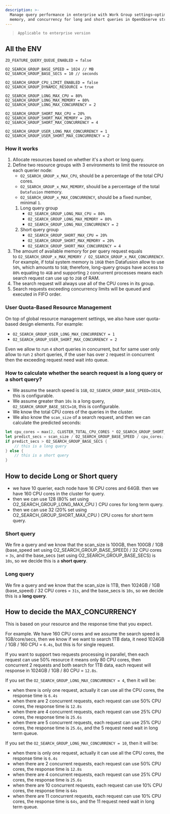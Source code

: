 ```yaml
---
description: >-
  Manage query performance in enterprise with Work Group settings—optimize CPU,
  memory, and concurrency for long and short queries in OpenObserve streams.
---
```

> `Applicable to enterprise version`

## All the ENV

```
ZO_FEATURE_QUERY_QUEUE_ENABLED = false

O2_SEARCH_GROUP_BASE_SPEED = 1024 // MB
O2_SEARCH_GROUP_BASE_SECS = 10 // seconds

O2_SEARCH_GROUP_CPU_LIMIT_ENABLED = false
O2_SEARCH_GROUP_DYNAMIC_RESOURCE = true

O2_SEARCH_GROUP_LONG_MAX_CPU = 80%
O2_SEARCH_GROUP_LONG_MAX_MEMORY = 80%
O2_SEARCH_GROUP_LONG_MAX_CONCURRENCY = 2

O2_SEARCH_GROUP_SHORT_MAX_CPU = 20%
O2_SEARCH_GROUP_SHORT_MAX_MEMORY = 20%
O2_SEARCH_GROUP_SHORT_MAX_CONCURRENCY = 4

O2_SEARCH_GROUP_USER_LONG_MAX_CONCURRENCY = 1
O2_SEARCH_GROUP_USER_SHORT_MAX_CONCURRENCY = 2
```

### How it works

1. Allocate resources based on whether it's a short or long query.
2. Define two resource groups with 3 environments to limit the resource on each querier node:
    - `O2_SEARCH_GROUP_x_MAX_CPU`, should be a percentage of the total CPU cores.
    - `O2_SEARCH_GROUP_x_MAX_MEMORY`, should be a percentage of the total `Datafusion` memory.
    - `O2_SEARCH_GROUP_x_MAX_CONCURRENCY`, should be a fixed number, minimal `1`. 
    1. Long query group
        - `O2_SEARCH_GROUP_LONG_MAX_CPU = 80%`
        - `O2_SEARCH_GROUP_LONG_MAX_MEMORY = 80%`
        - `O2_SEARCH_GROUP_LONG_MAX_CONCURRENCY = 2`
    2. Short query group
        - `O2_SEARCH_GROUP_SHORT_MAX_CPU = 20%`
        - `O2_SEARCH_GROUP_SHORT_MAX_MEMORY = 20%`
        - `O2_SEARCH_GROUP_SHORT_MAX_CONCURRENCY = 4`
3. The amount of available memory for per query request equals to `O2_SEARCH_GROUP_x_MAX_MEMORY / O2_SEARCH_GROUP_x_MAX_CONCURRENCY`. For example, if total system memory is `10GB` then Datafusion allow to use `50%`, which amounts to `5GB`; therefore, long-query groups have access to `80%` equating to `4GB` and supporting `2` concurrent processes means each search request can use up to `2GB` of RAM.
4. The search request will always use all of the CPU cores in its group.
5. Search requests exceeding concurrency limits will be queued and executed in FIFO order.

### User Quota-Based Resource Management

On top of global resource management settings, we also have user quota-based design elements. For example:

- `O2_SEARCH_GROUP_USER_LONG_MAX_CONCURRENCY = 1`
- `O2_SEARCH_GROUP_USER_SHORT_MAX_CONCURRENCY = 2`

Even we allow to run `4` short queries in concurrent, but for same user only allow to run `2` short queries, if the user has over `2` request in concurrent then the exceeding request need wait into queue.

### How to calculate whether the search request is a long query or a short query?

- We assume the search speed is `1GB`, `O2_SEARCH_GROUP_BASE_SPEED=1024`, this is configurable. 
- We assume greater than `10s` is a long query, `O2_SEARCH_GROUP_BASE_SECS=10`, this is configurable.
- We know the total CPU cores of the queries in the cluster.  
- We also know the `scan_size` of a search request, and then we can calculate the predicted seconds:

```rust
let cpu_cores = max(2, CLUSTER_TOTAL_CPU_CORES * O2_SEARCH_GROUP_SHORT_MAX_CPU);
let predict_secs = scan_size / O2_SEARCH_GROUP_BASE_SPEED / cpu_cores;
if predict_secs > O2_SEARCH_GROUP_BASE_SECS {
    // this is a long query
} else {
    // this is a short query
}
```

## How to decide Long or Short query

- we have 10 querier, each node have 16 CPU cores and 64GB. then we have 160 CPU cores in the cluster for query.
- then we can use 128 (80%  set using O2_SEARCH_GROUP_LONG_MAX_CPU ) CPU cores for long term query.
- then we can use 32 (20% set using O2_SEARCH_GROUP_SHORT_MAX_CPU ) CPU cores for short term query.

### Short query

We fire a query and we know that the scan_size is 100GB, then 100GB / 1GB (base_speed set using O2_SEARCH_GROUP_BASE_SPEED) / 32 CPU cores = `3s`, and the base_secs (set using O2_SEARCH_GROUP_BASE_SECS) is `10s`, so we decide this is a **short query**.

### Long query

We fire a query and we know that the scan_size is 1TB, then 1024GB / 1GB (base_speed) / 32 CPU cores = `31s`, and the base_secs is `10s`, so we decide this is a **long query**.


## How to decide the MAX_CONCURRENCY

This is based on your resource and the response time that you expect.

For example. We have 160 CPU cores and we assume the search speed is 1GB/core/secs, then we know if we want to search 1TB data, it need 1024GB / 1GB / 160 CPU = `6.4s`, but this is for single request. 

If you want to support two requests processing in parallel, then each request can use 50% resource it means only 80 CPU cores, then concurrent 2 requests and both search for 1TB data, each request will response in 1024GB / 1GB / 80 CPU = `12.8s`.

If you set the `O2_SEARCH_GROUP_LONG_MAX_CONCURRENCY = 4`, then it will be:

- when there is only one request, actually it can use all the CPU cores, the response time is `6.4s`
- when there are 2 concurrent requests, each request can use 50% CPU cores, the response time is `12.8s`
- when there are 4 concurrent requests, each request can use 25% CPU cores, the response time is `25.6s`
- when there are 5 concurrent requests, each request can use 25% CPU cores, the response time is `25.6s`, and the 5 request need wait in long term queue.

If you set the `O2_SEARCH_GROUP_LONG_MAX_CONCURRENCY = 10`, then it will be:

- when there is only one request, actually it can use all the CPU cores, the response time is `6.4s`
- when there are 2 concurrent requests, each request can use 50% CPU cores, the response time is `12.8s`
- when there are 4 concurrent requests, each request can use 25% CPU cores, the response time is `25.6s`
- when there are 10 concurrent requests, each request can use 10% CPU cores, the response time is `64s`
- when there are 11 concurrent requests, each request can use 10% CPU cores, the response time is `64s`, and the 11 request need wait in long term queue.
